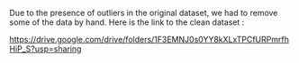 
Due to the presence of outliers in the original dataset, we had to remove some of the data by hand.
Here is the link to the clean dataset :

https://drive.google.com/drive/folders/1F3EMNJ0s0YY8kXLxTPCfURPmrfhHiP_S?usp=sharing
